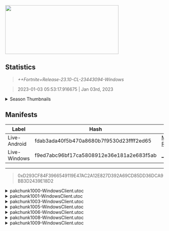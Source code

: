 <div style="pointer-events: none">
  <img style="pointer-events: none" src="https://raw.githubusercontent.com/Tectors/Archive/master/source/dependents/gen.23.10.svg" width="360" height="155">
<div>

## Statistics
> *++Fortnite+Release-23.10-CL-23443094-Windows*

> 2023-01-03 05:53:17.916675 | Jan 03rd, 2023

<details>
  <summary>Season Thumbnails</summary>

  > Seasonal thumbnails are a season's normal ltms and their photos.

  | Name | ID |
  | - | - |
  | [Zero Build - Duos](https://raw.githubusercontent.com/Tectors/Archive/master/source/dependents/monthly-rotaton/playlist_nobuildbr_duo_23_10.png) | Playlist_NoBuildBR_Duo |
  | [Solo](https://raw.githubusercontent.com/Tectors/Archive/master/source/dependents/monthly-rotaton/playlist_defaultsolo_23_10.png) | Playlist_DefaultSolo |
  | [Zero Build - Trios](https://raw.githubusercontent.com/Tectors/Archive/master/source/dependents/monthly-rotaton/playlist_nobuildbr_trio_23_10.png) | Playlist_NoBuildBR_Trio |
  | [Zero Build - Solo](https://raw.githubusercontent.com/Tectors/Archive/master/source/dependents/monthly-rotaton/playlist_nobuildbr_solo_23_10.png) | Playlist_NoBuildBR_Solo |
</details>

## Manifests
| Label | Hash | Route |
| - | - | - |
| Live-Android | fdab3ada40f5b470a8680b7f9530d23ffff2ed65 | [M2vt92aSOLGgJMPC1U-Qet-Rl9q6gA](https://github.com/Tectors/Archive/blob/master/manifests/M2vt92aSOLGgJMPC1U-Qet-Rl9q6gA.manifest) |
| Live-Windows | f9ed7abc96bf17ca5808912e36e181a2e683f5ab | [_gVrOnugeJossBkVEk2msv4jt9FDvg](https://github.com/Tectors/Archive/blob/master/manifests/_gVrOnugeJossBkVEk2msv4jt9FDvg.manifest) |

---

> 0xD293CF84F3966549119E47AC2A12E827D392A69CD85DD36DCA9BB3D2439E18D2

<details>
  <summary>pakchunk1000-WindowsClient.utoc</summary>

  > FortniteGame/Content/Paks/pakchunk1000-WindowsClient.utoc

  > 0xEE4CB3F1401340AC11295743C1EF116E16187893D0B0A2C674DF6997830EA2C1

  <img src="https://raw.githubusercontent.com/Tectors/Archive/master/source/dependents/referred/EID_Marionette_Sync_Leader.svg" width="100"> <img src="https://raw.githubusercontent.com/Tectors/Archive/master/source/dependents/referred/EID_Marionette_Sync_Follower.svg" width="100"> <img src="https://raw.githubusercontent.com/Tectors/Archive/master/source/dependents/referred/EID_Marionette_Sync.svg" width="100"> <img src="https://raw.githubusercontent.com/Tectors/Archive/master/source/dependents/referred/EID_Marionette_RhythmGuitar.svg" width="100"> <img src="https://raw.githubusercontent.com/Tectors/Archive/master/source/dependents/referred/EID_Marionette_LeadGuitar.svg" width="100"> <img src="https://raw.githubusercontent.com/Tectors/Archive/master/source/dependents/referred/EID_Marionette_Follower.svg" width="100"> <img src="https://raw.githubusercontent.com/Tectors/Archive/master/source/dependents/referred/EID_Marionette_Drums.svg" width="100"> <img src="https://raw.githubusercontent.com/Tectors/Archive/master/source/dependents/referred/EID_Marionette_BassGuitar.svg" width="100"> <img src="https://raw.githubusercontent.com/Tectors/Archive/master/source/dependents/referred/EID_Marionette.svg" width="100"> 
</details>

<details>
  <summary>pakchunk1001-WindowsClient.utoc</summary>

  > FortniteGame/Content/Paks/pakchunk1001-WindowsClient.utoc

  > 0x549B8EB190A664027954CA679019E0D360DC431DE88FA2EEA7678CE0FC40F398

  <img src="https://raw.githubusercontent.com/Tectors/Archive/master/source/dependents/referred/EID_Cherish.svg" width="100"> 
</details>

<details>
  <summary>pakchunk1003-WindowsClient.utoc</summary>

  > FortniteGame/Content/Paks/pakchunk1003-WindowsClient.utoc

  > 0x97D350CD3547F8C3438D0F19DA04AFC439CD172BC408DC29EB524E1C50165AF7

  <img src="https://raw.githubusercontent.com/Tectors/Archive/master/source/dependents/referred/Spray_EmeraldGlass_Green.svg" width="100"> <img src="https://raw.githubusercontent.com/Tectors/Archive/master/source/dependents/referred/Spray_EmeraldGlass.svg" width="100"> <img src="https://raw.githubusercontent.com/Tectors/Archive/master/source/dependents/referred/Emoji_S23_EmeraldGlass_Punch.svg" width="100"> <img src="https://raw.githubusercontent.com/Tectors/Archive/master/source/dependents/referred/Backpack_EmeraldGlassTransform.svg" width="100"> 
</details>

<details>
  <summary>pakchunk1005-WindowsClient.utoc</summary>

  > FortniteGame/Content/Paks/pakchunk1005-WindowsClient.utoc

  > 0x52409F8C057848A0818D3BE01C86C773C53FB80588EB7CAC535493FECCBAE3EE

  <img src="https://raw.githubusercontent.com/Tectors/Archive/master/source/dependents/referred/Pickaxe_GoldenGuard.svg" width="100"> <img src="https://raw.githubusercontent.com/Tectors/Archive/master/source/dependents/referred/Character_GoldenGuard.svg" width="100"> <img src="https://raw.githubusercontent.com/Tectors/Archive/master/source/dependents/referred/Backpack_GoldenGuard.svg" width="100"> 
</details>

<details>
  <summary>pakchunk1006-WindowsClient.utoc</summary>

  > FortniteGame/Content/Paks/pakchunk1006-WindowsClient.utoc

  > 0xF2047BC2E136D9D8DE7070E450029F6C10ADBF0C167958D9C523816A0F5DAC8E

  <img src="https://raw.githubusercontent.com/Tectors/Archive/master/source/dependents/referred/Wrap_CoyoteTrail.svg" width="100"> <img src="https://raw.githubusercontent.com/Tectors/Archive/master/source/dependents/referred/Spray_CoyoteTrail.svg" width="100"> <img src="https://raw.githubusercontent.com/Tectors/Archive/master/source/dependents/referred/Pickaxe_CoyoteTrailDark.svg" width="100"> <img src="https://raw.githubusercontent.com/Tectors/Archive/master/source/dependents/referred/Pickaxe_CoyoteTrail.svg" width="100"> <img src="https://raw.githubusercontent.com/Tectors/Archive/master/source/dependents/referred/Glider_CoyoteTrail.svg" width="100"> <img src="https://raw.githubusercontent.com/Tectors/Archive/master/source/dependents/referred/EID_CoyoteTrail_Sync.svg" width="100"> <img src="https://raw.githubusercontent.com/Tectors/Archive/master/source/dependents/referred/EID_CoyoteTrail_Follower.svg" width="100"> <img src="https://raw.githubusercontent.com/Tectors/Archive/master/source/dependents/referred/EID_CoyoteTrail.svg" width="100"> <img src="https://raw.githubusercontent.com/Tectors/Archive/master/source/dependents/referred/Character_CoyoteTrailDark.svg" width="100"> <img src="https://raw.githubusercontent.com/Tectors/Archive/master/source/dependents/referred/Character_CoyoteTrail.svg" width="100"> <img src="https://raw.githubusercontent.com/Tectors/Archive/master/source/dependents/referred/Backpack_CoyoteTrailDark.svg" width="100"> <img src="https://raw.githubusercontent.com/Tectors/Archive/master/source/dependents/referred/Backpack_CoyoteTrail.svg" width="100"> 
</details>

<details>
  <summary>pakchunk1008-WindowsClient.utoc</summary>

  > FortniteGame/Content/Paks/pakchunk1008-WindowsClient.utoc

  > 0xA9A641DD0FBA90A4ED94EE1A19606C9E34B10B05F7926AFCA0E17FD900D9DAA7

  <img src="https://raw.githubusercontent.com/Tectors/Archive/master/source/dependents/referred/Spray_BasilStrong_Pickaxe.svg" width="100"> <img src="https://raw.githubusercontent.com/Tectors/Archive/master/source/dependents/referred/Pickaxe_Basil.svg" width="100"> <img src="https://raw.githubusercontent.com/Tectors/Archive/master/source/dependents/referred/EID_BasilStrong.svg" width="100"> <img src="https://raw.githubusercontent.com/Tectors/Archive/master/source/dependents/referred/Character_BasilStrong.svg" width="100"> <img src="https://raw.githubusercontent.com/Tectors/Archive/master/source/dependents/referred/Backpack_Basil.svg" width="100"> 
</details>

<details>
  <summary>pakchunk1009-WindowsClient.utoc</summary>

  > FortniteGame/Content/Paks/pakchunk1009-WindowsClient.utoc

  > 0x6B8F991D73D469CC57389989C68265A78BF3CC40293BA7D6257BEF5185B8DF25

  <img src="https://raw.githubusercontent.com/Tectors/Archive/master/source/dependents/referred/Pickaxe_EmeraldGlassTransform.svg" width="100"> <img src="https://raw.githubusercontent.com/Tectors/Archive/master/source/dependents/referred/Pickaxe_EmeraldGlassRebel.svg" width="100"> <img src="https://raw.githubusercontent.com/Tectors/Archive/master/source/dependents/referred/Pickaxe_EmeraldGlassPink.svg" width="100"> <img src="https://raw.githubusercontent.com/Tectors/Archive/master/source/dependents/referred/Pickaxe_EmeraldGlassGreen.svg" width="100"> <img src="https://raw.githubusercontent.com/Tectors/Archive/master/source/dependents/referred/EID_Scribe.svg" width="100"> <img src="https://raw.githubusercontent.com/Tectors/Archive/master/source/dependents/referred/EID_EmeraldGlassTransform.svg" width="100"> <img src="https://raw.githubusercontent.com/Tectors/Archive/master/source/dependents/referred/EID_EmeraldGlassGreen.svg" width="100"> <img src="https://raw.githubusercontent.com/Tectors/Archive/master/source/dependents/referred/EID_Beyond.svg" width="100"> <img src="https://raw.githubusercontent.com/Tectors/Archive/master/source/dependents/referred/Character_EmeraldGlassTransform.svg" width="100"> <img src="https://raw.githubusercontent.com/Tectors/Archive/master/source/dependents/referred/Character_EmeraldGlassRebel.svg" width="100"> <img src="https://raw.githubusercontent.com/Tectors/Archive/master/source/dependents/referred/Character_EmeraldGlassPink.svg" width="100"> <img src="https://raw.githubusercontent.com/Tectors/Archive/master/source/dependents/referred/Character_EmeraldGlassGreen.svg" width="100"> <img src="https://raw.githubusercontent.com/Tectors/Archive/master/source/dependents/referred/Backpack_EmeraldGlassStandAlone.svg" width="100"> <img src="https://raw.githubusercontent.com/Tectors/Archive/master/source/dependents/referred/Backpack_EmeraldGlassRebel.svg" width="100"> <img src="https://raw.githubusercontent.com/Tectors/Archive/master/source/dependents/referred/Backpack_EmeraldGlassPink.svg" width="100"> <img src="https://raw.githubusercontent.com/Tectors/Archive/master/source/dependents/referred/Backpack_EmeraldGlassGreen.svg" width="100"> 
</details>

